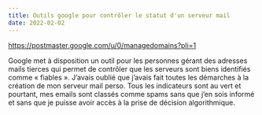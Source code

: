 ```yaml
---
title: Outils google pour contrôler le statut d'un serveur mail
date: 2022-02-02
---
```


https://postmaster.google.com/u/0/managedomains?pli=1


Google met à disposition un outil pour les personnes gérant des adresses mails tierces qui permet de contrôler que les serveurs sont biens identifiés comme « fiables ». J’avais oublié que j’avais fait toutes les démarches à la création de mon serveur mail perso. Tous les indicateurs sont au vert et pourtant, mes emails sont classés comme spams sans que j’en sois informé et sans que je puisse avoir accès à la prise de décision algorithmique.